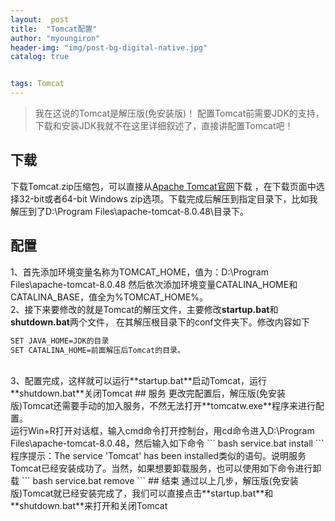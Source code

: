 ```yaml
---
layout:  post 
title:  "Tomcat配置" 
author: "myoungiron"
header-img: "img/post-bg-digital-native.jpg"
catalog: true


tags: Tomcat
---
```

>我在这说的Tomcat是解压版(免安装版)！
>配置Tomcat前需要JDK的支持，下载和安装JDK我就不在这里详细叙述了，直接讲配置Tomcat吧！


## 下载

下载Tomcat.zip压缩包，可以直接从[Apache   Tomcat官网](http://tomcat.apache.org/)下载
，在下载页面中选择32-bit或者64-bit Windows zip选项。下载完成后解压到指定目录下，比如我解压到了D:\Program Files\apache-tomcat-8.0.48\目录下。
## 配置
1、首先添加环境变量名称为TOMCAT_HOME，值为：D:\Program Files\apache-tomcat-8.0.48
然后依次添加环境变量CATALINA_HOME和CATALINA_BASE，值全为%TOMCAT_HOME%。
<br>
2、接下来要修改的就是Tomcat的解压文件，主要修改**startup.bat**和**shutdown.bat**两个文件，
在其解压根目录下的conf文件夹下。修改内容如下
``` bash
SET JAVA_HOME=JDK的目录
SET CATALINA_HOME=前面解压后Tomcat的目录。
```
<br>
3、配置完成，这样就可以运行**startup.bat**启动Tomcat，运行**shutdown.bat**关闭Tomcat
## 服务
更改完配置后，解压版(免安装版)Tomcat还需要手动的加入服务，不然无法打开**tomcatw.exe**程序来进行配置。
<br>
运行Win+R打开对话框，输入cmd命令打开控制台，用cd命令进入D:\Program Files\apache-tomcat-8.0.48，然后输入如下命令
``` bash
service.bat install
```
程序提示：The service 'Tomcat' has been installed类似的语句。说明服务Tomcat已经安装成功了。当然，如果想要卸载服务，也可以使用如下命令进行卸载
``` bash
service.bat remove
```
## 结束
通过以上几步，解压版(免安装版)Tomcat就已经安装完成了，我们可以直接点击**startup.bat**和**shutdown.bat**来打开和关闭Tomcat
